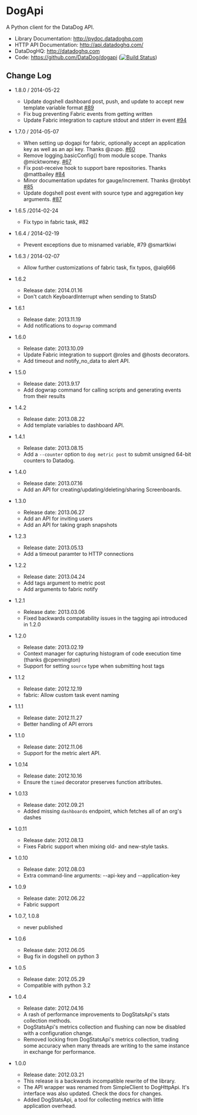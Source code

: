 DogApi
======

A Python client for the DataDog API.

- Library Documentation: http://pydoc.datadoghq.com
- HTTP API Documentation: http://api.datadoghq.com/
- DataDogHQ: http://datadoghq.com
- Code: https://github.com/DataDog/dogapi ([![Build Status](https://travis-ci.org/DataDog/dogapi.png?branch=fabric)](https://travis-ci.org/DataDog/dogapi))

Change Log
----------

- 1.8.0 / 2014-05-22
  - Update dogshell dashboard post, push, and update to accept new template variable format [#89](https://github.com/DataDog/dogapi/pull/89)
  - Fix bug preventing Fabric events from getting written 
  - Update Fabric integration to capture stdout and stderr in event [#94](https://github.com/DataDog/dogapi/pull/95)

- 1.7.0 / 2014-05-07
  - When setting up dogapi for fabric, optionally accept an application key as well as an api key. Thanks @zupo. [#60](https://github.com/DataDog/dogapi/pull/60)
  - Remove logging.basicConfig() from module scope. Thanks @micktwomey. [#67](https://github.com/DataDog/dogapi/pull/67)
  - Fix post-receive hook to support bare repositories. Thanks @mattbailey [#84](https://github.com/DataDog/dogapi/pull/84)
  - Minor documentation updates for gauge/increment. Thanks @robbyt [#85](https://github.com/DataDog/dogapi/pull/85)
  - Update dogshell post event with source type and aggregation key arguments. [#87](https://github.com/DataDog/dogapi/pull/87)

- 1.6.5 /2014-02-24
  - Fix typo in fabric task, #82

- 1.6.4 / 2014-02-19
  - Prevent exceptions due to misnamed variable, #79 @smartkiwi

- 1.6.3 / 2014-02-07
  - Allow further customizations of fabric task, fix typos, @alq666

- 1.6.2
    - Release date: 2014.01.16
    - Don't catch KeyboardInterrupt when sending to StatsD

- 1.6.1
    - Release date: 2013.11.19
    - Add notifications to `dogwrap` command

- 1.6.0
    - Release date: 2013.10.09
    - Update Fabric integration to support @roles and @hosts decorators.
    - Add timeout and notify_no_data to alert API.

- 1.5.0
    - Release date: 2013.9.17
    - Add dogwrap command for calling scripts and generating events from their results

- 1.4.2
    - Release date: 2013.08.22
    - Add template variables to dashboard API.

- 1.4.1
    - Release date: 2013.08.15
    - Add a `--counter` option to `dog metric post` to submit unsigned 64-bit counters to Datadog.

- 1.4.0
    - Release date: 2013.07.16
    - Add an API for creating/updating/deleting/sharing Screenboards.

- 1.3.0
    - Release date: 2013.06.27
    - Add an API for inviting users
    - Add an API for taking graph snapshots

- 1.2.3
    - Release date: 2013.05.13
    - Add a timeout paramter to HTTP connections

- 1.2.2
    - Release date: 2013.04.24
    - Add tags argument to metric post
    - Add arguments to fabric notify

- 1.2.1
    - Release date: 2013.03.06
    - Fixed backwards compatability issues in the tagging api introduced in 1.2.0

- 1.2.0
    - Release date: 2013.02.19
    - Context manager for capturing histogram of code execution time (thanks @cpennington)
    - Support for setting `source` type when submitting host tags

- 1.1.2
    - Release date: 2012.12.19
    - fabric: Allow custom task event naming

- 1.1.1
    - Release date: 2012.11.27
    - Better handling of API errors

- 1.1.0
    - Release date: 2012.11.06
    - Support for the metric alert API.

- 1.0.14
    - Release date: 2012.10.16
    - Ensure the `timed` decorator preserves function attributes.

- 1.0.13
    - Release date: 2012.09.21
    - Added missing `dashboards` endpoint, which fetches all of an org's dashes

- 1.0.11
    - Release date: 2012.08.13
    - Fixes Fabric support when mixing old- and new-style tasks.

- 1.0.10
    - Release date: 2012.08.03
    - Extra command-line arguments: --api-key and --application-key

- 1.0.9
    - Release date: 2012.06.22
    - Fabric support

- 1.0.7, 1.0.8
    - never published

- 1.0.6
    - Release date: 2012.06.05
    - Bug fix in dogshell on python 3

- 1.0.5
    - Release date: 2012.05.29
    - Compatible with python 3.2

- 1.0.4
    - Release date: 2012.04.16
    - A rash of performance improvements to DogStatsApi's stats collection
      methods.
    - DogStatsApi's metrics collection and flushing can now be disabled with
      a configuration change.
    - Removed locking from DogStatsApi's metrics collection, trading some
      accuracy when many threads are writing to the same instance in exchange
      for performance.

- 1.0.0
    - Release date: 2012.03.21
    - This release is a backwards incompatible rewrite of the library.
    - The API wrapper was renamed from SimpleClient to DogHttpApi. It's
      interface was also updated. Check the docs for changes.
    - Added DogStatsApi, a tool for collecting metrics with little application
      overhead.
